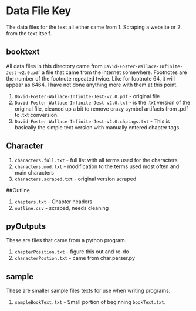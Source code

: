 # Data File Key

The data files for the text all either came from 1. Scraping a website or 2. from the text itself. 

## booktext

All data files in this directory came from `David-Foster-Wallace-Infinite-Jest-v2.0.pdf` a file that came from the internet somewhere.  Footnotes are the number of the footnote repeated twice.  Like for footnote 64, it will appear as 6464. I have not done anything more with them at this point. 

1. `David-Foster-Wallace-Infinite-Jest-v2.0.pdf` - original file
2. `David-Foster-Wallace-Infinite-Jest-v2.0.txt` - is the .txt version of the original file, cleaned up a bit to remove crazy symbol artifacts from .pdf to .txt conversion.
3. `David-Foster-Wallace-Infinite-Jest-v2.0.chptags.txt` - This is basically the simple text version with manually entered chapter tags.

## Character

1. `characters.full.txt` - full list with all terms used for the characters
2. `characters.mod.txt` - modification to the terms used most often and main characters
3. `characters.scraped.txt` - original version scraped

##Outline

1. `chapters.txt` - Chapter headers
2. `outline.csv` - scraped, needs cleaning

## pyOutputs

These are files that came from a python program.

1. `chapterPosition.txt` - figure this out and re-do
2. `characterPostion.txt` - came from char.parser.py

## sample

These are smaller sample files texts for use when writing programs. 

1. `sampleBookText.txt` - Small portion of beginning `bookText.txt`.
